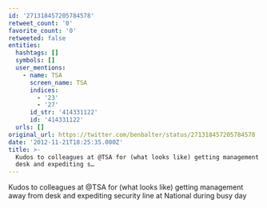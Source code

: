 ```yaml
---
id: '271318457205784578'
retweet_count: '0'
favorite_count: '0'
retweeted: false
entities:
  hashtags: []
  symbols: []
  user_mentions:
    - name: TSA
      screen_name: TSA
      indices:
        - '23'
        - '27'
      id_str: '414331122'
      id: '414331122'
  urls: []
original_url: https://twitter.com/benbalter/status/271318457205784578
date: '2012-11-21T18:25:35.000Z'
title: >-
  Kudos to colleagues at @TSA for (what looks like) getting management away from
  desk and expediting s…
---
```


Kudos to colleagues at @TSA for (what looks like) getting management away from desk and expediting security line at National during busy day